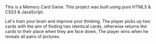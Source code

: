 This is a Memory Card Game.
This project was built using pure HTML5 & CSS3 & JavaScript.

Let's train your brain and improve your thinking.
The player picks up two cards with the aim of finding two identical cards, 
otherwise returns the cards to their place when they are face down, 
The player wins when he reveals all pairs of pictures.
